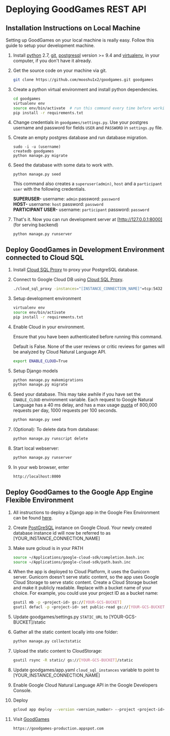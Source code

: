 Deploying GoodGames REST API
============================

Installation Instructions on Local Machine
------------------------------------------

Setting up GoodGames on your local machine is really easy.
Follow this guide to setup your development machine.

1. Install [python] 2.7, [git], [postgresql] version >= 9.4 and [virtualenv], in your computer, if you don't have it already.

1. Get the source code on your machine via git.

    ```bash
    git clone https://github.com/mooshu1x2/goodgames.git goodgames
    ```

1. Create a python virtual environment and install python dependencies.

    ```bash
    cd goodgames
    virtualenv env
    source env/bin/activate  # run this command every time before working on project
    pip install -r requirements.txt
    ```

4. Change credentials in `goodgames/settings.py`. Use your postgres username and password for fields `USER` and `PASSWORD` in `settings.py` file.

5. Create an empty postgres database and run database migration.
    ```
    sudo -i -u (username)
    createdb goodgames
    python manage.py migrate
    ```

6. Seed the database with some data to work with.

    ```
    python manage.py seed
    ```
    This command also creates a `superuser(admin)`, `host` and a `participant user` with the following credentials.

    **SUPERUSER-** username: `admin` password: `password`  
    **HOST-** username: `host` password: `password`  
    **PARTICIPANT USER-** username: `participant` password: `password`    

7. That's it. Now you can run development server at [http://127.0.0.1:8000] (for serving backend)

    ```
    python manage.py runserver
    ```
    
Deploy GoodGames in Development Environment connected to Cloud SQL
------------------------------------------------------------------
1. Install [Cloud SQL Proxy] to proxy your PostgreSQL database. 

1. Connect to Google Cloud DB using [Cloud SQL Proxy].

    ```bash
    ./cloud_sql_proxy -instances="[INSTANCE_CONNECTION_NAME]"=tcp:5432
    ```

1. Setup development environment

    ```bash
    virtualenv env
    source env/bin/activate
    pip install -r requirements.txt
    ```

1. Enable Cloud in your environment.
    
    Ensure that you have been authenticated before running
    this command. 
    
    Default is False. None of the user reviews or critic reviews
    for games will be analyzed by Cloud Natural Language API.
    
    ```bash
    export ENABLE_CLOUD=True
    ```
1. Setup Django models

    ```bash
    python manage.py makemigrations
    python manage.py migrate
    ```

1. Seed your database. This may take awhile if you have set the `ENABLE_CLOUD` 
   environment variable. Each request to Google Natural Language has a 40 ms delay, 
   and has a max usage [quota] of 800,000 requests per day, 1000 requests per 100 seconds. 

    ```bash
    python manage.py seed
    ```
   
1. (Optional): To delete data from database:

    ```bash
    python manage.py runscript delete
    ```

1. Start local webserver:

    ```bash
    python manage.py runserver
    ```

1. In your web browser, enter

    ```bash
    http://localhost:8000
    ```

Deploy GoodGames to the Google App Engine Flexible Environment
--------------------------------------------------------------
1. All instructions to deploy a Django app in the Google Flex Environment
   can be found [here](https://cloud.google.com/python/django/flexible-environment#deploy_the_app_to_the_app_engine_flexible_environment). 

1. Create [PostGreSQL] instance on Google Cloud. Your newly created database instance id will now 
   be referred to as [YOUR_INSTANCE_CONNECTION_NAME]

1. Make sure gcloud is in your PATH

    ```bash
    source ~/Applications/google-cloud-sdk/completion.bash.inc
    source ~/Applications/google-cloud-sdk/path.bash.inc
    ```

1. When the app is deployed to Cloud Platform, it uses the Gunicorn server. Gunicorn doesn't serve static content, so the app uses Google Cloud Storage to serve static content.
Create a Cloud Storage bucket and make it publicly readable. Replace <your-gcs-bucket> with a bucket name of your choice. For example, you could use your project ID as a bucket name:

    ```bash
    gsutil mb -p <project-id> gs://[YOUR-GCS-BUCKET]
    gsutil defacl -p <project-id> set public-read gs://[YOUR-GCS-BUCKET]
    ```

1. Update goodgames/settings.py `STATIC_URL` to [YOUR-GCS-BUCKET]/static 

1. Gather all the static content locally into one folder:

    ```bash
    python manage.py collectstatic
    ```
    
1. Upload the static content to CloudStorage:

    ```bash
    gsutil rsync -R static/ gs://[YOUR-GCS-BUCKET]/static
    ```
    
1. Update goodgames/app.yaml `cloud_sql_instances` variable to point to [YOUR_INSTANCE_CONNECTION_NAME]

1. Enable Google Cloud Natural Language API in the Google Developers Console.

1. Deploy

    ```bash
    gcloud app deploy --version <version_number> --project <project-id>
    ```

1. Visit [GoodGames]

    ```bash
    https://goodgames-production.appspot.com
    ```

[GoodGames]: https://goodgames-production.appspot.com
[python]: https://www.python.org/download/releases/2.7/
[git]: https://git-scm.com/downloads
[virtualenv]: https://virtualenv.pypa.io/
[postgresql]: http://www.postgresql.org/download/
[http://127.0.0.1:8888]: http://127.0.0.1:8888
[http://127.0.0.1:8000]: http://127.0.0.1:8000
[Cloud SQL Proxy]: https://cloud.google.com/appengine/docs/flexible/python/using-cloud-sql-postgres#setting_up_your_local_environment
[quota]: https://cloud.google.com/natural-language/quotas
[PostGreSQL]: https://cloud.google.com/sql/docs/postgres/quickstart